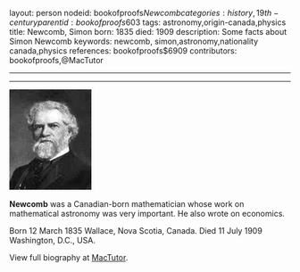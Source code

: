 layout: person
nodeid: bookofproofs$Newcomb
categories: history,19th-century
parentid: bookofproofs$603
tags: astronomy,origin-canada,physics
title: Newcomb, Simon
born: 1835
died: 1909
description: Some facts about Simon Newcomb
keywords: newcomb, simon,astronomy,nationality canada,physics
references: bookofproofs$6909
contributors: bookofproofs,@MacTutor

---


---

![Newcomb.jpg](https://github.com/bookofproofs/bookofproofs.github.io/blob/main/_sources/_assets/images/portraits/Newcomb.jpg?raw=true)

**Newcomb** was a Canadian-born mathematician whose work on mathematical astronomy was very important. He also wrote on economics.

Born 12 March 1835 Wallace, Nova Scotia, Canada. Died 11 July 1909 Washington, D.C., USA.


View full biography at [MacTutor](https://mathshistory.st-andrews.ac.uk/Biographies/Newcomb/).